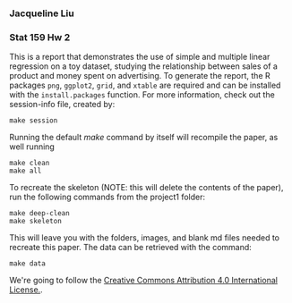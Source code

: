 ### Jacqueline Liu
### Stat 159 Hw 2

This is a report that demonstrates the use of simple and multiple linear regression on a toy dataset, studying the relationship between sales of a product and money spent on advertising. To generate the report, the R packages `png`, `ggplot2`, `grid`, and `xtable` are required and can be installed with the `install.packages` function. For more information, check out the session-info file, created by:
```
make session
```

Running the default *make* command by itself will recompile the paper, as well running
```
make clean
make all
```

To recreate the skeleton (NOTE: this will delete the contents of the paper), run the following commands from the project1 folder:
```
make deep-clean
make skeleton
```

This will leave you with the folders, images, and blank md files needed to recreate this paper. The data can be retrieved with the command:
```
make data
```

We're going to follow the [Creative Commons Attribution 4.0 International License.](https://creativecommons.org/licenses/by/4.0/).